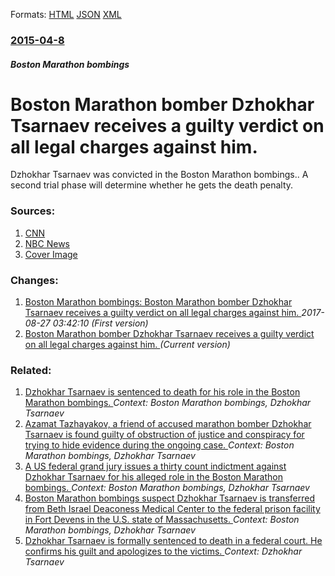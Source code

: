 
Formats: [HTML](/news/2015/04/8/boston-marathon-bomber-dzhokhar-tsarnaev-receives-a-guilty-verdict-on-all-legal-charges-against-him.html)  [JSON](/news/2015/04/8/boston-marathon-bomber-dzhokhar-tsarnaev-receives-a-guilty-verdict-on-all-legal-charges-against-him.json)  [XML](/news/2015/04/8/boston-marathon-bomber-dzhokhar-tsarnaev-receives-a-guilty-verdict-on-all-legal-charges-against-him.xml)  

### [2015-04-8](/news/2015/04/8/index.md)

##### Boston Marathon bombings
# Boston Marathon bomber Dzhokhar Tsarnaev receives a guilty verdict on all legal charges against him. 

Dzhokhar Tsarnaev was convicted in the Boston Marathon bombings.. A second trial phase will determine whether he gets the death penalty.


### Sources:

1. [CNN](http://edition.cnn.com/2015/04/08/us/boston-marathon-bombing-trial/)
2. [NBC News](http://www.nbcnews.com/storyline/boston-bombing-trial/boston-bombing-trial-jury-reaches-verdict-trial-dzhokhar-tsarnaev-n337946)
2. [Cover Image](https://media2.s-nbcnews.com/j/newscms/2015_15/968251/150408-tsarnaev-clarke-verdict-3p_af06002880918235f9fc57cbf817c18f.nbcnews-fp-1200-800.jpg)

### Changes:

1. [Boston Marathon bombings: Boston Marathon bomber Dzhokhar Tsarnaev receives a guilty verdict on all legal charges against him. ](/news/2015/04/8/boston-marathon-bombings-boston-marathon-bomber-dzhokhar-tsarnaev-receives-a-guilty-verdict-on-all-legal-charges-against-him.md) _2017-08-27 03:42:10 (First version)_
1. [Boston Marathon bomber Dzhokhar Tsarnaev receives a guilty verdict on all legal charges against him. ](/news/2015/04/8/boston-marathon-bomber-dzhokhar-tsarnaev-receives-a-guilty-verdict-on-all-legal-charges-against-him.md) _(Current version)_

### Related:

1. [Dzhokhar Tsarnaev is sentenced to death for his role in the Boston Marathon bombings. ](/news/2015/05/15/dzhokhar-tsarnaev-is-sentenced-to-death-for-his-role-in-the-boston-marathon-bombings.md) _Context: Boston Marathon bombings, Dzhokhar Tsarnaev_
2. [Azamat Tazhayakov, a friend of accused marathon bomber Dzhokhar Tsarnaev is found guilty of obstruction of justice and conspiracy for trying to hide evidence during the ongoing case. ](/news/2014/07/21/azamat-tazhayakov-a-friend-of-accused-marathon-bomber-dzhokhar-tsarnaev-is-found-guilty-of-obstruction-of-justice-and-conspiracy-for-trying.md) _Context: Boston Marathon bombings, Dzhokhar Tsarnaev_
3. [A US federal grand jury issues a thirty count indictment against Dzhokhar Tsarnaev for his alleged role in the Boston Marathon bombings. ](/news/2013/06/27/a-us-federal-grand-jury-issues-a-thirty-count-indictment-against-dzhokhar-tsarnaev-for-his-alleged-role-in-the-boston-marathon-bombings.md) _Context: Boston Marathon bombings, Dzhokhar Tsarnaev_
4. [Boston Marathon bombings suspect Dzhokhar Tsarnaev is transferred from Beth Israel Deaconess Medical Center to the federal prison facility in Fort Devens in the U.S. state of Massachusetts. ](/news/2013/04/26/boston-marathon-bombings-suspect-dzhokhar-tsarnaev-is-transferred-from-beth-israel-deaconess-medical-center-to-the-federal-prison-facility-i.md) _Context: Boston Marathon bombings, Dzhokhar Tsarnaev_
5. [Dzhokhar Tsarnaev is formally sentenced to death in a federal court. He confirms his guilt and apologizes to the victims. ](/news/2015/06/24/dzhokhar-tsarnaev-is-formally-sentenced-to-death-in-a-federal-court-he-confirms-his-guilt-and-apologizes-to-the-victims.md) _Context: Dzhokhar Tsarnaev_
